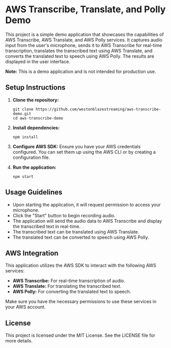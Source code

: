 # AWS Transcribe, Translate, and Polly Demo

This project is a simple demo application that showcases the capabilities of AWS Transcribe, AWS Translate, and AWS Polly services. It captures audio input from the user's microphone, sends it to AWS Transcribe for real-time transcription, translates the transcribed text using AWS Translate, and converts the translated text to speech using AWS Polly. The results are displayed in the user interface.

**Note:** This is a demo application and is not intended for production use.

## Setup Instructions

1. **Clone the repository:**

   ```
   git clone https://github.com/westonblazestreaming/aws-transcribe-demo.git
   cd aws-transcribe-demo
   ```

2. **Install dependencies:**

   ```
   npm install
   ```

3. **Configure AWS SDK:**
   Ensure you have your AWS credentials configured. You can set them up using the AWS CLI or by creating a configuration file.

4. **Run the application:**
   ```
   npm start
   ```

## Usage Guidelines

- Upon starting the application, it will request permission to access your microphone.
- Click the "Start" button to begin recording audio.
- The application will send the audio data to AWS Transcribe and display the transcribed text in real-time.
- The transcribed text can be translated using AWS Translate.
- The translated text can be converted to speech using AWS Polly.

## AWS Integration

This application utilizes the AWS SDK to interact with the following AWS services:

- **AWS Transcribe:** For real-time transcription of audio.
- **AWS Translate:** For translating the transcribed text.
- **AWS Polly:** For converting the translated text to speech.

Make sure you have the necessary permissions to use these services in your AWS account.

## License

This project is licensed under the MIT License. See the LICENSE file for more details.
